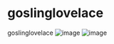 # goslinglovelace
goslinglovelace
![image](https://github.com/cdhappy/goslinglovelace/blob/master/goslinglavelace1.gif)
![image](https://github.com/cdhappy/goslinglovelace/blob/master/goslinglavelace2.gif)
